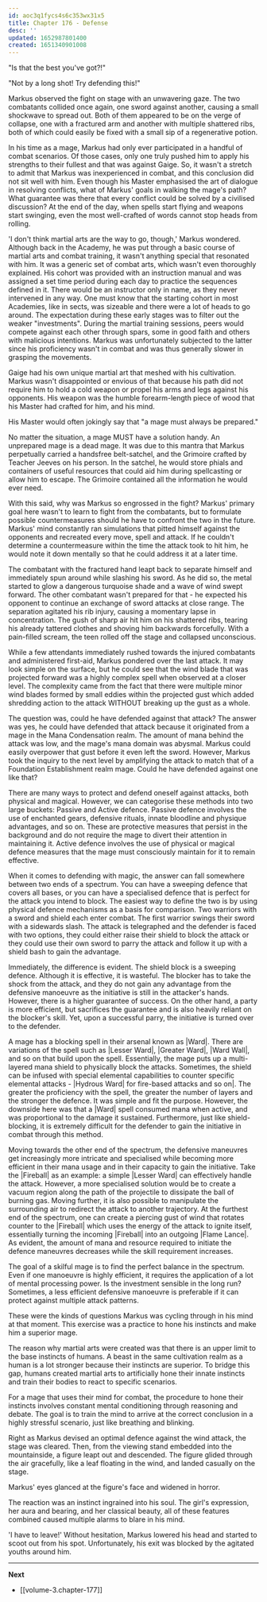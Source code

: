 ```yaml
---
id: aoc3q1fycs4s6c353wx31x5
title: Chapter 176 - Defense
desc: ''
updated: 1652987801400
created: 1651340901008
---
```


"Is that the best you've got?!"

"Not by a long shot! Try defending this!"

Markus observed the fight on stage with an unwavering gaze. The two combatants collided once again, one sword against another, causing a small shockwave to spread out. Both of them appeared to be on the verge of collapse, one with a fractured arm and another with multiple shattered ribs, both of which could easily be fixed with a small sip of a regenerative potion.

In his time as a mage, Markus had only ever participated in a handful of combat scenarios. Of those cases, only one truly pushed him to apply his strengths to their fullest and that was against Gaige. So, it wasn't a stretch to admit that Markus was inexperienced in combat, and this conclusion did not sit well with him. Even though his Master emphasised the art of dialogue in resolving conflicts, what of Markus' goals in walking the mage's path? What guarantee was there that every conflict could be solved by a civilised discussion? At the end of the day, when spells start flying and weapons start swinging, even the most well-crafted of words cannot stop heads from rolling. 

'I don't think martial arts are the way to go, though,' Markus wondered. Although back in the Academy, he was put through a basic course of martial arts and combat training, it wasn't anything special that resonated with him. It was a generic set of combat arts, which wasn't even thoroughly explained. His cohort was provided with an instruction manual and was assigned a set time period during each day to practice the sequences defined in it. There would be an instructor only in name, as they never intervened in any way. One must know that the starting cohort in most Academies, like in sects, was sizeable and there were a lot of heads to go around. The expectation during these early stages was to filter out the weaker "investments". During the martial training sessions, peers would compete against each other through spars, some in good faith and others with malicious intentions. Markus was unfortunately subjected to the latter since his proficiency wasn't in combat and was thus generally slower in grasping the movements.

Gaige had his own unique martial art that meshed with his cultivation. Markus wasn't disappointed or envious of that because his path did not require him to hold a cold weapon or propel his arms and legs against his opponents. His weapon was the humble forearm-length piece of wood that his Master had crafted for him, and his mind.

His Master would often jokingly say that "a mage must always be prepared."

No matter the situation, a mage MUST have a solution handy. An unprepared mage is a dead mage. It was due to this mantra that Markus perpetually carried a handsfree belt-satchel, and the Grimoire crafted by Teacher Jeeves on his person. In the satchel, he would store phials and containers of useful resources that could aid him during spellcasting or allow him to escape. The Grimoire contained all the information he would ever need.

With this said, why was Markus so engrossed in the fight? Markus' primary goal here wasn't to learn to fight from the combatants, but to formulate possible countermeasures should he have to confront the two in the future. Markus' mind constantly ran simulations that pitted himself against the opponents and recreated every move, spell and attack. If he couldn't determine a countermeasure within the time the attack took to hit him, he would note it down mentally so that he could address it at a later time.

The combatant with the fractured hand leapt back to separate himself and immediately spun around while slashing his sword. As he did so, the metal started to glow a dangerous turquoise shade and a wave of wind swept forward. The other combatant wasn't prepared for that - he expected his opponent to continue an exchange of sword attacks at close range. The separation agitated his rib injury, causing a momentary lapse in concentration. The gush of sharp air hit him on his shattered ribs, tearing his already tattered clothes and shoving him backwards forcefully. With a pain-filled scream, the teen rolled off the stage and collapsed unconscious.

While a few attendants immediately rushed towards the injured combatants and administered first-aid, Markus pondered over the last attack. It may look simple on the surface, but he could see that the wind blade that was projected forward was a highly complex spell when observed at a closer level. The complexity came from the fact that there were multiple minor wind blades formed by small eddies within the projected gust which added shredding action to the attack WITHOUT breaking up the gust as a whole.

The question was, could he have defended against that attack? The answer was yes, he could have defended that attack because it originated from a mage in the Mana Condensation realm. The amount of mana behind the attack was low, and the mage's mana domain was abysmal. Markus could easily overpower that gust before it even left the sword. However, Markus took the inquiry to the next level by amplifying the attack to match that of a Foundation Establishment realm mage. Could he have defended against one like that?

There are many ways to protect and defend oneself against attacks, both physical and magical. However, we can categorise these methods into two large buckets: Passive and Active defence. Passive defence involves the use of enchanted gears, defensive rituals, innate bloodline and physique advantages, and so on. These are protective measures that persist in the background and do not require the mage to divert their attention in maintaining it. Active defence involves the use of physical or magical defence measures that the mage must consciously maintain for it to remain effective.

When it comes to defending with magic, the answer can fall somewhere between two ends of a spectrum. You can have a sweeping defence that covers all bases, or you can have a specialised defence that is perfect for the attack you intend to block. The easiest way to define the two is by using physical defence mechanisms as a basis for comparison. Two warriors with a sword and shield each enter combat. The first warrior swings their sword with a sidewards slash. The attack is telegraphed and the defender is faced with two options, they could either raise their shield to block the attack or they could use their own sword to parry the attack and follow it up with a shield bash to gain the advantage.

Immediately, the difference is evident. The shield block is a sweeping defence. Although it is effective, it is wasteful. The blocker has to take the shock from the attack, and they do not gain any advantage from the defensive manoeuvre as the initiative is still in the attacker's hands. However, there is a higher guarantee of success. On the other hand, a party is more efficient, but sacrifices the guarantee and is also heavily reliant on the blocker's skill. Yet, upon a successful parry, the initiative is turned over to the defender.

A mage has a blocking spell in their arsenal known as |Ward|. There are variations of the spell such as |Lesser Ward|, |Greater Ward|, |Ward Wall|, and so on that build upon the spell. Essentially, the mage puts up a multi-layered mana shield to physically block the attacks. Sometimes, the shield can be infused with special elemental capabilities to counter specific elemental attacks - |Hydrous Ward| for fire-based attacks and so on|. The greater the proficiency with the spell, the greater the number of layers and the stronger the defence. It was simple and fit the purpose. However, the downside here was that a |Ward| spell consumed mana when active, and was proportional to the damage it sustained. Furthermore, just like shield-blocking, it is extremely difficult for the defender to gain the initiative in combat through this method.

Moving towards the other end of the spectrum, the defensive maneuvres get increasingly more intricate and specialised while becoming more efficient in their mana usage and in their capacity to gain the initiative. Take the |Fireball| as an example: a simple |Lesser Ward| can effectively handle the attack. However, a more specialised solution would be to create a vacuum region along the path of the projectile to dissipate the ball of burning gas. Moving further, it is also possible to manipulate the surrounding air to redirect the attack to another trajectory. At the furthest end of the spectrum, one can create a piercing gust of wind that rotates counter to the |Fireball| which uses the energy of the attack to ignite itself, essentially turning the incoming |Fireball| into an outgoing |Flame Lance|. As evident, the amount of mana and resource required to initiate the defence maneuvres decreases while the skill requirement increases.

The goal of a skilful mage is to find the perfect balance in the spectrum. Even if one manoeuvre is highly efficient, it requires the application of a lot of mental processing power. Is the investment sensible in the long run? Sometimes, a less efficient defensive manoeuvre is preferable if it can protect against multiple attack patterns.

These were the kinds of questions Markus was cycling through in his mind at that moment. This exercise was a practice to hone his instincts and make him a superior mage.

The reason why martial arts were created was that there is an upper limit to the base instincts of humans. A beast in the same cultivation realm as a human is a lot stronger because their instincts are superior. To bridge this gap, humans created martial arts to artificially hone their innate instincts and train their bodies to react to specific scenarios.

For a mage that uses their mind for combat, the procedure to hone their instincts involves constant mental conditioning through reasoning and debate. The goal is to train the mind to arrive at the correct conclusion in a highly stressful scenario, just like breathing and blinking.

Right as Markus devised an optimal defence against the wind attack, the stage was cleared. Then, from the viewing stand embedded into the mountainside, a figure leapt out and descended. The figure glided through the air gracefully, like a leaf floating in the wind, and landed casually on the stage.

Markus' eyes glanced at the figure's face and widened in horror.

The reaction was an instinct ingrained into his soul. The girl's expression, her aura and bearing, and her classical beauty, all of these features combined caused multiple alarms to blare in his mind.

'I have to leave!' Without hesitation, Markus lowered his head and started to scoot out from his spot. Unfortunately, his exit was blocked by the agitated youths around him.

____

**Next**
* [[volume-3.chapter-177]]